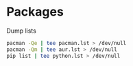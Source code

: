 # Packages

Dump lists
```bash
pacman -Qe | tee pacman.lst > /dev/null
pacman -Qm | tee aur.lst > /dev/null
pip list | tee python.lst > /dev/null
```
